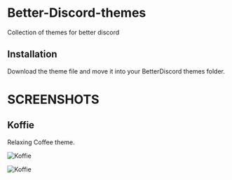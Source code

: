 # Better-Discord-themes
Collection of themes for better discord

## Installation
Download the theme file and move it into your BetterDiscord themes folder.



# SCREENSHOTS



## Koffie
Relaxing Coffee theme.


![Koffie](https://cdn.discordapp.com/attachments/892581894191992893/1089841391359758406/koffie.PNG)


![Koffie](https://cdn.discordapp.com/attachments/892581894191992893/1089842716935979060/koff2.PNG)

